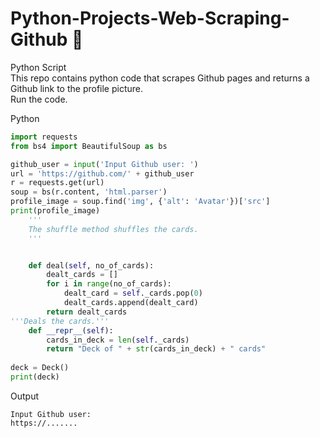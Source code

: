 # Python-Projects-Web-Scraping-Github 🐍
Python Script <br>
This repo contains python code that scrapes Github pages and returns a Github link to the profile picture. <br>
Run the code.

Python
```python
import requests
from bs4 import BeautifulSoup as bs

github_user = input('Input Github user: ')
url = 'https://github.com/' + github_user
r = requests.get(url)
soup = bs(r.content, 'html.parser')
profile_image = soup.find('img', {'alt': 'Avatar'})['src']
print(profile_image)
    '''
    The shuffle method shuffles the cards.
    '''


    def deal(self, no_of_cards):
        dealt_cards = []
        for i in range(no_of_cards):
            dealt_card = self._cards.pop(0)
            dealt_cards.append(dealt_card)
        return dealt_cards
'''Deals the cards.'''
    def __repr__(self):
        cards_in_deck = len(self._cards)
        return "Deck of " + str(cards_in_deck) + " cards"
        
deck = Deck()
print(deck)
```

Output
```
Input Github user: 
https://.......
```
